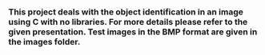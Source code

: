 ### This project deals with the object identification in an image using C with no libraries. For more details please refer to the given presentation. Test images in the BMP format are given in the images folder.
